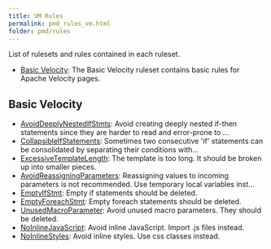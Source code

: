 ```yaml
---
title: VM Rules
permalink: pmd_rules_vm.html
folder: pmd/rules
---
```

List of rulesets and rules contained in each ruleset.

*   [Basic Velocity](pmd_rules_vm_basic.html): The Basic Velocity ruleset contains basic rules for Apache Velocity pages.

## Basic Velocity
*   [AvoidDeeplyNestedIfStmts](pmd_rules_vm_basic.html#avoiddeeplynestedifstmts): Avoid creating deeply nested if-then statements since they are harder to read and error-prone to ...
*   [CollapsibleIfStatements](pmd_rules_vm_basic.html#collapsibleifstatements): Sometimes two consecutive 'if' statements can be consolidated by separating their conditions with...
*   [ExcessiveTemplateLength](pmd_rules_vm_basic.html#excessivetemplatelength): The template is too long. It should be broken up into smaller pieces.
*   [AvoidReassigningParameters](pmd_rules_vm_basic.html#avoidreassigningparameters): Reassigning values to incoming parameters is not recommended.  Use temporary local variables inst...
*   [EmptyIfStmt](pmd_rules_vm_basic.html#emptyifstmt): Empty if statements should be deleted.
*   [EmptyForeachStmt](pmd_rules_vm_basic.html#emptyforeachstmt): Empty foreach statements should be deleted.
*   [UnusedMacroParameter](pmd_rules_vm_basic.html#unusedmacroparameter): Avoid unused macro parameters. They should be deleted.
*   [NoInlineJavaScript](pmd_rules_vm_basic.html#noinlinejavascript): Avoid inline JavaScript. Import .js files instead.
*   [NoInlineStyles](pmd_rules_vm_basic.html#noinlinestyles): Avoid inline styles. Use css classes instead.

